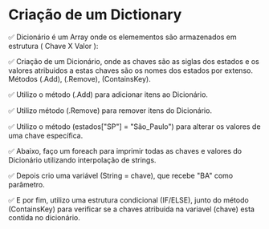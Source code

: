 # Criação de um Dictionary

✅ Dicionário é um Array onde os elemementos são armazenados em estrutura ( Chave X Valor ):

✅ Criação de um Dicionário, onde as chaves são as siglas dos estados e os valores atribuidos a estas chaves são os nomes dos estados por extenso. Métodos (.Add), (.Remove), (ContainsKey).

✅ Utilizo o método (.Add) para adicionar itens ao Dicionário.

✅ Utilizo método (.Remove) para remover itens do Dicionário.

✅ Utilizo o método (estados["SP"] = "São_Paulo") para alterar os valores de uma chave específica.

✅ Abaixo, faço um foreach para imprimir todas as chaves e valores do Dicionário utilizando interpolação de strings.

✅ Depois crio uma variável (String = chave), que recebe "BA" como parâmetro.

✅ E por fim, utilizo uma estrutura condicional (IF/ELSE), junto do método (ContainsKey) para verificar se a chaves atribuida na variavel (chave) esta contida no dicionário.
